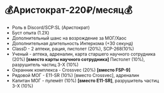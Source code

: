 # 💰Аристократ-220₽/месяц💰

* Роль в Discord/SCP:SL (Аристократ)
* Буст опыта (1.2X)
* Дополнительный шанс на возрождение за МОГ/Хаос
* Дополнительная длительность Интеркома (+30 секунд)
* ClassD -  2 аптеки, рация, пистолет (20%), SCP-268(10%)
* Ученый - аптека, адреналин, карта старшего научного сотрудника (20%)  **\[вместо карты научного сотрудника]** Пистолет (10%), разрушитель частиц 3-X (10%)
* Охранник комплекса - Crossvec (20%) **\[вместо FSP-9]**
* Рядовой МОГ - Е11-SR (10%) \[вместо Crossvec], адреналин
* Капитан МОГ - пулемёт (10%) **\[вместо Е11-SR]**, разрушитель частиц 3-X (10%)
